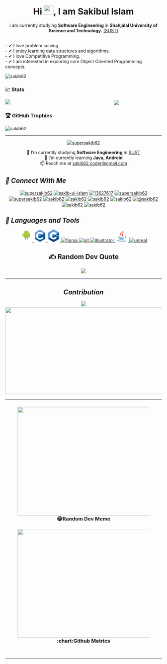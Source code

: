 <h1 align="center"> 
    Hi <img src="https://media.giphy.com/media/hvRJCLFzcasrR4ia7z/giphy.gif" width="30px" height="30px">, I am Sakibul Islam
</h1>
<p align="center" width="150px"> 
    I am currently studying <b> Software Engineering </b> in <b> Shahjalal University of Science and Technology.</b> 
    <a href = "https://www.sust.edu/institutes/iict" <b> (SUST) </b> </a> 
</p>
<p align="left: width="150px">
    <br> - ✔ I love problem solving. 
    <br> - ✔ I enjoy learning data structures and algorithms.
    <br> - ✔ I love Competitive Programming.
    <br> - ✔ I am interested in exploring core Object Oriented Programming concepts.
</p>
                             
<p>
    <img src="https://komarev.com/ghpvc/?username=sakib62&label=Profile%20views&color=0e75b6&style=flat" alt="sakib62" /> <br>
    <!--<img src="https://wakatime.com/badge/user/956d8c63-e07e-46bf-b197-9bbb31d68aa9.svg" alt="https://wakatime.com/@956d8c63-e07e-46bf-b197-9bbb31d68aa9" />
    -->
</p>

<h3 align="left">📈 Stats</h3>

<p>
    <img align='left' src="https://github-readme-stats-eight-theta.vercel.app/api/top-langs/?username=sakib62&layout=compact&langs_count=8&theme=algolia"      width="350"/>

  <img align='center' src= "https://github-readme-stats.vercel.app/api?username=sakib62&count_private=true&show_icons=true&&theme=chartreuse-dark&include_all_commits=true%22%20" width="420"> 
</p>

### 🏆 GitHub Trophies
<p align="left"> <img src="https://github-profile-trophy.vercel.app/?username=sakib62&theme=radical&no-frame=true&no-bg=false&margin-w=4&column=7" alt="sakib62"/> </p>

<!--
## 🏆 GitHub Trophies
![](https://github-profile-trophy.vercel.app/?username=sakib62&theme=radical&no-frame=true&no-bg=false&margin-w=4)-->

<hr>

<p align="center"> <a href="https://twitter.com/supersakib62" target="blank"><img src="https://img.shields.io/twitter/follow/supersakib62?logo=twitter&style=for-the-badge" alt="supersakib62" /></a> </p>

<p align="center">
    🔭 I’m currently studying <b>Software Engineering</b> in <a href="https://www.sust.edu/">SUST</a> <br>
    🌱 I’m currently learning <b>Java, Android</b> <br>
    📫 Reach me at <a href="mailto: sakib62.coder@gmail.com">sakib62.coder@gmail.com</a>
</p>

<h2 align="left"><i>💙 Connect With Me</i></h3>
<p align="center">
<a href="https://twitter.com/supersakib62" target="blank"><img align="center" src="https://raw.githubusercontent.com/rahuldkjain/github-profile-readme-generator/master/src/images/icons/Social/twitter.svg" alt="supersakib62" height="30" width="40" /></a>
<a href="https://linkedin.com/in/sakib-ul-islam" target="blank"><img align="center" src="https://raw.githubusercontent.com/rahuldkjain/github-profile-readme-generator/master/src/images/icons/Social/linked-in-alt.svg" alt="sakib-ul-islam" height="30" width="40" /></a>
<a href="https://stackoverflow.com/users/13627617" target="blank"><img align="center" src="https://raw.githubusercontent.com/rahuldkjain/github-profile-readme-generator/master/src/images/icons/Social/stack-overflow.svg" alt="13627617" height="30" width="40" /></a>
<a href="https://fb.com/supersakib62" target="blank"><img align="center" src="https://raw.githubusercontent.com/rahuldkjain/github-profile-readme-generator/master/src/images/icons/Social/facebook.svg" alt="supersakib62" height="30" width="40" /></a>
<a href="https://instagram.com/supersakib62" target="blank"><img align="center" src="https://raw.githubusercontent.com/rahuldkjain/github-profile-readme-generator/master/src/images/icons/Social/instagram.svg" alt="supersakib62" height="30" width="40" /></a>
<a href="https://www.codechef.com/users/sakib62" target="blank"><img align="center" src="https://cdn.jsdelivr.net/npm/simple-icons@3.1.0/icons/codechef.svg" alt="sakib62" height="30" width="40" /></a>
<a href="https://www.hackerrank.com/sakib62" target="blank"><img align="center" src="https://raw.githubusercontent.com/rahuldkjain/github-profile-readme-generator/master/src/images/icons/Social/hackerrank.svg" alt="sakib62" height="30" width="40" /></a>
<a href="https://codeforces.com/profile/sakib62" target="blank"><img align="center" src="https://raw.githubusercontent.com/rahuldkjain/github-profile-readme-generator/master/src/images/icons/Social/codeforces.svg" alt="sakib62" height="30" width="40" /></a>
<a href="https://www.leetcode.com/sakib62" target="blank"><img align="center" src="https://raw.githubusercontent.com/rahuldkjain/github-profile-readme-generator/master/src/images/icons/Social/leet-code.svg" alt="sakib62" height="30" width="40" /></a>
<a href="https://www.hackerearth.com/@sakib62" target="blank"><img align="center" src="https://raw.githubusercontent.com/rahuldkjain/github-profile-readme-generator/master/src/images/icons/Social/hackerearth.svg" alt="@sakib62" height="30" width="40" /></a>
<a href="https://auth.geeksforgeeks.org/user/sakib62" target="blank"><img align="center" src="https://raw.githubusercontent.com/rahuldkjain/github-profile-readme-generator/master/src/images/icons/Social/geeks-for-geeks.svg" alt="sakib62" height="30" width="40" /></a>
<a href="https://www.topcoder.com/members/sakib62" target="blank"><img align="center" src="https://raw.githubusercontent.com/rahuldkjain/github-profile-readme-generator/master/src/images/icons/Social/topcoder.svg" alt="sakib62" height="30" width="40" /></a>
</p>

<h2 align="left"><i>🔨 Languages and Tools</i></h3>
<p align="center"> <a href="https://developer.android.com" target="_blank" rel="noreferrer"> <img src="https://raw.githubusercontent.com/devicons/devicon/master/icons/android/android-original-wordmark.svg" alt="android" width="40" height="40"/> </a> <a href="https://www.cprogramming.com/" target="_blank" rel="noreferrer"> <img src="https://raw.githubusercontent.com/devicons/devicon/master/icons/c/c-original.svg" alt="c" width="40" height="40"/> </a> <a href="https://www.w3schools.com/cpp/" target="_blank" rel="noreferrer"> <img src="https://raw.githubusercontent.com/devicons/devicon/master/icons/cplusplus/cplusplus-original.svg" alt="cplusplus" width="40" height="40"/> </a> <a href="https://www.figma.com/" target="_blank" rel="noreferrer"> <img src="https://www.vectorlogo.zone/logos/figma/figma-icon.svg" alt="figma" width="40" height="40"/> </a> <a href="https://git-scm.com/" target="_blank" rel="noreferrer"> <img src="https://www.vectorlogo.zone/logos/git-scm/git-scm-icon.svg" alt="git" width="40" height="40"/> </a> <a href="https://www.adobe.com/in/products/illustrator.html" target="_blank" rel="noreferrer"> <img src="https://www.vectorlogo.zone/logos/adobe_illustrator/adobe_illustrator-icon.svg" alt="illustrator" width="40" height="40"/> </a> <a href="https://www.java.com" target="_blank" rel="noreferrer"> <img src="https://raw.githubusercontent.com/devicons/devicon/master/icons/java/java-original.svg" alt="java" width="40" height="40"/> </a> <a href="https://unrealengine.com/" target="_blank" rel="noreferrer"> <img src="https://raw.githubusercontent.com/kenangundogan/fontisto/036b7eca71aab1bef8e6a0518f7329f13ed62f6b/icons/svg/brand/unreal-engine.svg" alt="unreal" width="40" height="40"/> </a> </p>

<h2 align="center"> ✍️ Random Dev Quote</h2>
<p align="center"><img src="https://quotes-github-readme.vercel.app/api?type=horizontal&theme=tokyonight"/> </p>

<hr>                                                                                                      
                                                                                                      
<h2 align="center"><i>Contribution</i></h3>

<p align='center'>
    <img src="https://github-readme-streak-stats.herokuapp.com/?user=sakib62&theme=react&count_private=true" >
    <img src="https://activity-graph.herokuapp.com/graph?username=sakib62&theme=react-dark" height="280px" width="1200px">
<p/>

<hr>

<!--Meme & metrics-->

<figure>
    <img align="right" src="https://metrics.lecoq.io/sakib62" width="485px" height="350px">
    <figcaption><h3 align="Center">😂Random Dev Meme</h3></figcaption>
</figure>

<figure>
    <img align="left" src="https://random-memer.herokuapp.com/" width="485px" height="350px"/> 
    <figcaption><h3 align="center">:chart:Github Metrics</h3></figcaption>
</figure>

<br>
<hr>
